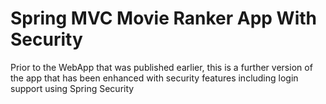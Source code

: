 # Spring MVC Movie Ranker App With Security

Prior to the WebApp that was published earlier, this is a further version of the app that has been enhanced with security features including login support using Spring Security
